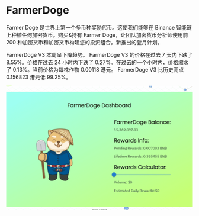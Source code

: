 # FarmerDoge

Farmer Doge 是世界上第一个多币种奖励代币。这使我们能够在 Binance 智能链上种植任何加密货币。购买&amp;持有 Farmer Doge，让团队加密货币分析师使用前 200 种加密货币和加密货币构建您的投资组合。新推出的登月计划。

FarmerDoge V3 本周呈下降趋势。
FarmerDoge V3 的价格在过去 7 天内下跌了 8.55%。价格在过去 24 小时内下跌了 0.27%。在过去的一个小时内，价格缩水了 0.13%。当前价格为每株作物 0.00118 港元。 FarmerDoge V3 比历史高点 0.156823 港元低 99.25%。

![farmerdoge-dapp-defi-bsc-image1_e1298fa5b1cb2fa73554815c13ec2cc0](farmerdoge-dapp-defi-bsc-image1_e1298fa5b1cb2fa73554815c13ec2cc0.png)

